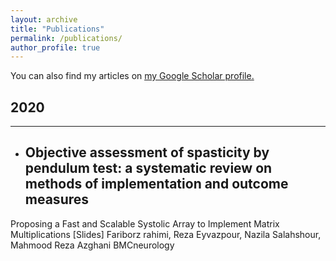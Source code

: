 ```yaml
---
layout: archive
title: "Publications"
permalink: /publications/
author_profile: true
---
```

You can also find my articles on <u><a href="{{author.googlescholar}}">my Google Scholar profile</a>.</u>


## 2020
------------------------------------------------------------------------------------------------------------
* ## Objective assessment of spasticity by pendulum test: a systematic review on methods of implementation and outcome measures
Proposing a Fast and Scalable Systolic Array to Implement Matrix Multiplications [Slides]
Fariborz rahimi, Reza Eyvazpour, Nazila Salahshour, Mahmood Reza Azghani
BMCneurology



